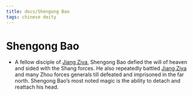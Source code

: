```yaml
---
title: docs/Shengong Bao
tags: chinese deity
---
```


# Shengong Bao 
- A fellow disciple of [Jiang Ziya](Jiang%20Ziya.md.md), Shengong Bao defied the will of heaven and sided with the Shang forces. He also repeatedly battled [Jiang Ziya](Jiang%20Ziya.md.md) and many Zhou forces generals till defeated and imprisoned in the far north. Shengong Bao’s most noted magic is the ability to detach and reattach his head.